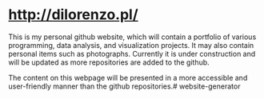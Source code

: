 # http://dilorenzo.pl/

This is my personal github website, which will contain a portfolio of various programming, data analysis, and visualization projects. It may also contain personal items such as photographs. Currently it is under construction and will be updated as more repositories are added to the github.

The content on this webpage will be presented in a more accessible and user-friendly manner than the github repositories.# website-generator
